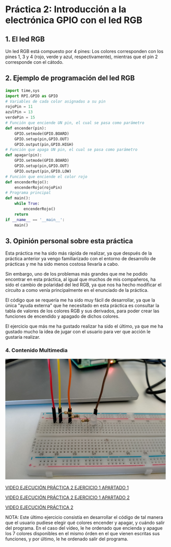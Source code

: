 # Práctica 2: Introducción a la electrónica GPIO con el led RGB

## 1. El led RGB

Un led RGB está compuesto por 4 pines: Los colores corresponden con los pines 1, 3 y 4 (rojo, verde y azul, respectivamente), mientras que el pin 2 corresponde con el cátodo.

## 2. Ejemplo de programación del led RGB

```py
import time,sys
import RPI.GPIO as GPIO
# Variables de cada color asignadas a su pin
rojoPin = 11
azulPin = 13
verdePin = 15
# Función que enciende UN pin, el cual se pasa como parámetro
def encender(pin):
	GPIO.setmode(GPIO.BOARD)
	GPIO.setup(pin,GPIO.OUT)
	GPIO.output(pin,GPIO.HIGH)
# Función que apaga UN pin, el cual se pasa como parámetro
def apagar(pin):
	GPIO.setmode(GPIO.BOARD)
	GPIO.setup(pin,GPIO.OUT)
	GPIO.output(pin,GPIO.LOW)
# Función que enciende el color rojo
def encenderRojo():
	encenderRojo(rojoPin)
# Programa principal
def main():
	while True:
		encenderRojo()
	return
if __name__ == '__main__':
	main()
```

## 3. Opinión personal sobre esta práctica

Esta práctica me ha sido más rápida de realizar, ya que después de la práctica anterior ya vengo familiarizado con el entorno de desarrollo de prácticas y me ha sido menos costosa llevarla a cabo.

Sin embargo, uno de los problemas más grandes que me he podido encontrar en esta práctica, al igual que muchos de mis compañeros, ha sido el cambio de polaridad del led RGB, ya que nos ha hecho modificar el circuito a como venía principalmente en el enunciado de la práctica.

El código que se requería me ha sido muy fácil de desarrollar, ya que la única "ayuda externa" que he necesitado en esta práctica es consultar la tabla de valores de los colores RGB y sus derivados, para poder crear las funciones de encendido y apagado de dichos colores.

El ejercicio que más me ha gustado realizar ha sido el último, ya que me ha gustado mucho la idea de jugar con el usuario para ver que acción le gustaría realizar.

### 4. Contenido Multimedia

<p align="center">
  <img src="https://github.com/aleon2020/SYA_2022-2023/blob/main/Pr%C3%A1cticas/Pr%C3%A1ctica%202:%20Introducci%C3%B3n%20a%20la%20electr%C3%B3nica%20GPIO%20con%20el%20LED%20RGB/media/Imagen%20Circuito%20Pr%C3%A1ctica%202.jpg?raw=true">
</p>

[VIDEO EJECUCIÓN PRÁCTICA 2 EJERCICIO 1 APARTADO 1](https://github.com/aleon2020/SYA_2022-2023/blob/main/Pr%C3%A1cticas/Pr%C3%A1ctica%202%3A%20Introducci%C3%B3n%20a%20la%20electr%C3%B3nica%20GPIO%20con%20el%20LED%20RGB/media/Video%20Ejecuci%C3%B3n%20Pr%C3%A1ctica%202%20Ejercicio%201%20Apartado%201.mp4)

[VIDEO EJECUCIÓN PRÁCTICA 2 EJERCICIO 1 APARTADO 2](https://github.com/aleon2020/SYA_2022-2023/blob/main/Pr%C3%A1cticas/Pr%C3%A1ctica%202%3A%20Introducci%C3%B3n%20a%20la%20electr%C3%B3nica%20GPIO%20con%20el%20LED%20RGB/media/Video%20Ejecuci%C3%B3n%20Pr%C3%A1ctica%202%20Ejercicio%201%20Apartado%202.mp4)

[VIDEO EJECUCIÓN PRÁCTICA 2](https://github.com/aleon2020/SYA_2022-2023/blob/main/Pr%C3%A1cticas/Pr%C3%A1ctica%202%3A%20Introducci%C3%B3n%20a%20la%20electr%C3%B3nica%20GPIO%20con%20el%20LED%20RGB/media/Video%20Ejecuci%C3%B3n%20Pr%C3%A1ctica%202%20Ejercicio%202.mp4)

NOTA: Este último ejercicio consistía en desarrollar el código de tal manera que el usuario pudiese elegir qué colores encender y apagar, y cuándo salir del programa. En el caso del vídeo, le he ordenado que encienda y apague los 7 colores disponibles en el mismo órden en el que vienen escritas sus funciones, y por último, le he ordenado salir del programa.
